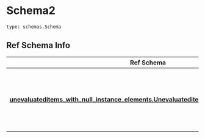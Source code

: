 # Schema2
```
type: schemas.Schema
```

## Ref Schema Info
Ref Schema | Input Type | Output Type
---------- | ---------- | -----------
[**unevaluateditems_with_null_instance_elements.UnevaluateditemsWithNullInstanceElements**](../../../../../../../../components/schema/unevaluateditems_with_null_instance_elements.md) | dict, schemas.immutabledict, str, datetime.date, datetime.datetime, uuid.UUID, int, float, bool, None, list, tuple, bytes, io.FileIO, io.BufferedReader | schemas.immutabledict, str, float, int, bool, None, tuple, bytes, io.FileIO
